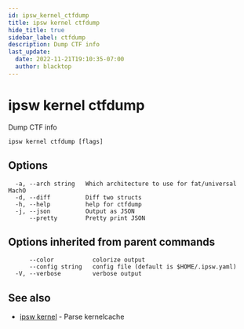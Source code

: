 ```yaml
---
id: ipsw_kernel_ctfdump
title: ipsw kernel ctfdump
hide_title: true
sidebar_label: ctfdump
description: Dump CTF info
last_update:
  date: 2022-11-21T19:10:35-07:00
  author: blacktop
---
```

# ipsw kernel ctfdump

Dump CTF info

```
ipsw kernel ctfdump [flags]
```

## Options

```
  -a, --arch string   Which architecture to use for fat/universal MachO
  -d, --diff          Diff two structs
  -h, --help          help for ctfdump
  -j, --json          Output as JSON
      --pretty        Pretty print JSON
```

## Options inherited from parent commands

```
      --color           colorize output
      --config string   config file (default is $HOME/.ipsw.yaml)
  -V, --verbose         verbose output
```

## See also

* [ipsw kernel](/docs/cli/kernel/ipsw_kernel)	 - Parse kernelcache

